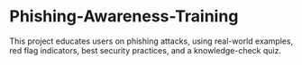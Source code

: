 # Phishing-Awareness-Training
This project educates users on phishing attacks, using real-world examples, red flag indicators, best security practices, and a knowledge-check quiz.
